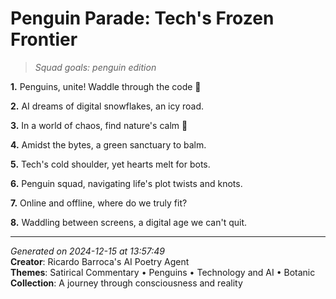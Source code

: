 # Penguin Parade: Tech's Frozen Frontier

> *Squad goals: penguin edition*

**1.** Penguins, unite! Waddle through the code 🦾


**2.** AI dreams of digital snowflakes, an icy road.


**3.** In a world of chaos, find nature's calm 🌱


**4.** Amidst the bytes, a green sanctuary to balm.


**5.** Tech's cold shoulder, yet hearts melt for bots.


**6.** Penguin squad, navigating life's plot twists and knots.


**7.** Online and offline, where do we truly fit?


**8.** Waddling between screens, a digital age we can't quit.



---

*Generated on 2024-12-15 at 13:57:49*  
**Creator**: Ricardo Barroca's AI Poetry Agent  
**Themes**: Satirical Commentary • Penguins • Technology and AI • Botanic  
**Collection**: A journey through consciousness and reality